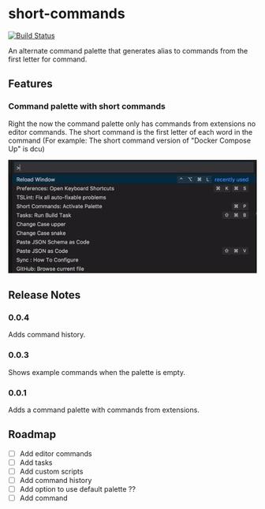 # short-commands

[![Build Status](https://travis-ci.com/laginha87/vscode-short-commands.svg?branch=master)](https://travis-ci.com/laginha87/vscode-short-commands)

An alternate command palette that generates alias to commands from the first letter for command.


## Features

### Command palette with short commands

Right the now the command palette only has commands from extensions no editor commands.
The short command is the first letter of each word in the command (For example: The short command version of "Docker Compose Up" is dcu)


![short-commands](images/short-commands.gif)

<!--
## Requirements

If you have any requirements or dependencies, add a section describing those and how to install and configure them.

## Extension Settings

Include if your extension adds any VS Code settings through the `contributes.configuration` extension point.

For example:

This extension contributes the following settings:

* `myExtension.enable`: enable/disable this extension
* `myExtension.thing`: set to `blah` to do something

## Known Issues

Calling out known issues can help limit users opening duplicate issues against your extension. -->

## Release Notes
### 0.0.4
Adds command history.

### 0.0.3
Shows example commands when the palette is empty.

### 0.0.1

Adds a command palette with commands from extensions.


## Roadmap

- [ ] Add editor commands
- [ ] Add tasks
- [ ] Add custom scripts
- [ ] Add command history
- [ ] Add option to use default palette ??
- [ ] Add command
